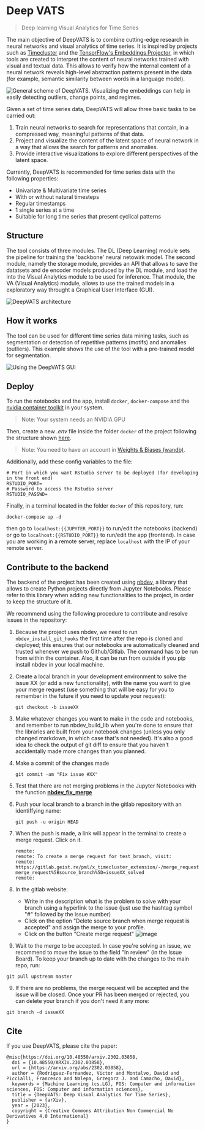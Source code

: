 # Deep VATS
> Deep learning Visual Analytics for Time Series

The main objective of DeepVATS is to combine cutting-edge research in neural networks and visual analytics of time series. It is inspired by projects such as [Timecluster](https://link.springer.com/article/10.1007/s00371-019-01673-y) and the [TensorFlow's Embeddings Projector](https://projector.tensorflow.org/), in which tools are created to interpret the content of neural networks trained with visual and textual data. This allows to verify how the internal content of a neural network reveals high-level abstraction patterns present in the data (for example, semantic similarity between words in a language model).

![General scheme of DeepVATS. Visualizing the embeddings can help in easily detecting outliers, change points, and regimes.
](https://github.com/vrodriguezf/deepvats/blob/master/imgs/deepvats_intro.png)

Given a set of time series data, DeepVATS will allow three basic tasks to be carried out:
1. Train neural networks to search for representations that contain, in a compressed way, meaningful patterns of that data.
2. Project and visualize the content of the latent space of neural network in a way that allows the search for patterns and anomalies.
3. Provide interactive visualizations to explore different perspectives of the latent space.

Currently, DeepVATS is recommended for time series data with the following properties:
- Univariate & Multivariate time series
- With or without natural timesteps
- Regular timestamps
- 1 single series at a time
- Suitable for long time series that present cyclical patterns

## Structure

The tool consists of three modules. The DL (Deep Learning) module sets the pipeline for training the 'backbone' neural netowirk model. The second module, namely the storage module, provides an API that allows to save the datatsets and de encoder models produced by the DL module, and load the into the Visual Analytics module to be used for inference. That module, the VA (Visual Analytics) module, allows to use the trained models in a exploratory way throught a Graphical User Interface (GUI). 

![DeepVATS architecture](https://github.com/vrodriguezf/deepvats/blob/master/imgs/architecture.png)

## How it works

The tool can be used for different time series data mining tasks, such as segmentation or detection of repetitive patterns (motifs) and anomalies (outliers). This example shows the use of the tool with a pre-trained model for segmentation.

![Using the DeepVATS GUI](https://github.com/vrodriguezf/deepvats/blob/master/imgs/deepvats.gif)

## Deploy

To run the notebooks and the app, install `docker`, `docker-compose` and the [nvidia container toolkit](https://docs.nvidia.com/datacenter/cloud-native/container-toolkit/install-guide.html) in your system. 
> Note: Your system needs an NVIDIA GPU

Then, create a new *.env* file inside the folder `docker` of the project following the structure shown [here](https://github.com/vrodriguezf/dockerfiles/tree/master/jupyterlab-cuda).

> Note: You need to have an account in [Weights & Biases (wandb)](https://wandb.ai/).

Additionally, add these config variables to the file:
```
# Port in which you want Rstudio server to be deployed (for developing in the front end)
RSTUDIO_PORT=
# Password to access the Rstudio server
RSTUDIO_PASSWD=
```

Finally, in a terminal located in the folder `docker` of this repository, run:

```docker-compose up -d```

then go to `localhost:{{JUPYTER_PORT}}` to run/edit the notebooks (backend) or go to `localhost:{{RSTUDIO_PORT}}` to run/edit the app (frontend). In case you are working in a remote server, replace `localhost` with the IP of your remote server.

## Contribute to the backend

The backend of the project has been created using [nbdev](https://github.com/fastai/nbdev), a library that allows to create Python projects directly from Jupyter Notebooks. Please refer to this library when adding new functionalities to the project, in order to keep the structure of it.

We recommend using the following procedure to contribute and resolve issues in the repository:

1. Because the project uses nbdev, we need to run `nbdev_install_git_hooks` the first time after the repo is cloned and deployed; this ensures that our notebooks are automatically cleaned and trusted whenever we push to Github/Gitlab. The command has to be run from within the container. Also, it can be run from outside if you pip install nbdev in your local machine.

1. Create a local branch in your development environment to solve the issue XX (or add a new functionality), with the name you want to give your merge request (use something that will be easy for you to remember in the future if you need to update your request):
    ```
    git checkout -b issueXX
    ```

2. Make whatever changes you want to make in the code and notebooks, and remember to run nbdev_build_lib when you're done to ensure that the libraries are built from your notebook changes (unless you only changed markdown, in which case that's not needed). It's also a good idea to check the output of git diff to ensure that you haven't accidentally made more changes than you planned.

3. Make a commit of the changes made
    ``` 
    git commit -am "Fix issue #XX"
    ```

4. Test that there are not merging problems in the Jupyter Notebooks with the function [**nbdev_fix_merge**](https://nbdev.fast.ai/cli#nbdev_fix_merge)

5.  Push your local branch to a branch in the gitlab repository with an identiffying name:
    ```
    git push -u origin HEAD
    ```
6. When the push is made, a link will appear in the terminal to create a merge request. Click on it.
    ```
    remote:
    remote: To create a merge request for test_branch, visit:
    remote:   https://gitlab.geist.re/pml/x_timecluster_extension/-/merge_requests/new?merge_request%5Bsource_branch%5D=issueXX_solved
    remote:
    ```
7. In the gitlab website:
    * Write in the description what is the problem to solve with your branch using a hyperlink to the issue (just use the hashtag symbol "#" followed by the issue number) 
    * Click on the option "Delete source branch when merge request is accepted" and assign the merge to your profile.
    * Click on the button "Create merge request"
![image](../../../uploads/da18a985a69973ad62a60bc6564304b9/image.png)

8. Wait to the merge to be accepted. In case you're solving an issue, we recommend to move the issue to the field "In review" (in the Issue Board). To keep your branch up to date with the changes to the main repo, run:
```
git pull upstream master
```

9. If there are no problems, the merge request will be accepted and the issue will be closed. Once your PR has been merged or rejected, you can delete your branch if you don't need it any more:
```
git branch -d issueXX
```

## Cite

If you use DeepVATS, please cite the paper:

``` text
@misc{https://doi.org/10.48550/arxiv.2302.03858,
  doi = {10.48550/ARXIV.2302.03858},
  url = {https://arxiv.org/abs/2302.03858},
  author = {Rodriguez-Fernandez, Victor and Montalvo, David and Piccialli, Francesco and Nalepa, Grzegorz J. and Camacho, David},
  keywords = {Machine Learning (cs.LG), FOS: Computer and information sciences, FOS: Computer and information sciences},
  title = {DeepVATS: Deep Visual Analytics for Time Series},
  publisher = {arXiv},
  year = {2023},
  copyright = {Creative Commons Attribution Non Commercial No Derivatives 4.0 International}
}

```
